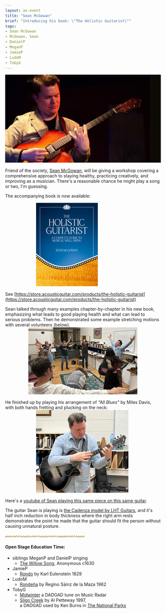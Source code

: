 ```yaml
---
layout: an-event
title: "Sean McGowan"
brief: "Introducing his book: \"The Holistic Guitarist\""
tags:
- Sean McGowan
- McGowan, Sean
- DanielP
- MeganP
- JamieP
- LudoM
- TobyG
---
```

![SeanMcGowan](/pics/20250630-SeanMcGowan.jpg)

Friend of the society, [Sean McGowan](https://seanmcgowanguitar.com/), will be giving a workshop covering a comprehensive approach to staying healthy, practicing creatively, and improving as a musician. There's a reasonable chance he might play a song or two, I'm guessing. 

The accompanying book is now available:

<img src="/pics/20250630-HolisticGuitarist.jpg" alt="HolisticGuitarist" style="width: 200px;margin-left: 100px;">

See [https://store.acousticguitar.com/products/the-holistic-guitarist](https://store.acousticguitar.com/products/the-holistic-guitarist)

Sean talked through many examples chapter-by-chapter in his new book, emphasizing what leads to good playing health and what can lead to serious problems.  Then he demonstrated some example stretching motions with several volunteers (below).
<img src="/pics/20250630-GroupStretch.jpg" alt="GroupStretch" style="margin-left: 75px;">

He finished up by playing his arrangement of _"All Blues"_ by Miles Davis, with both hands fretting and plucking on the neck:
<img src="/pics/20250630-PlayingAllBlues.jpg" alt="PlayingAllBlues" style="margin-left: 100px;">

Here's a [youtube of Sean playing this same piece on this same guitar](https://www.youtube.com/watch?v=QD-5AfbkyOU&t=110s).

The guitar Sean is playing is [the Cadenza model by LHT Guitars](https://www.lhtguitars.com/cadenza), and it's half inch reduction in body thickness where the right arm rests demonstrates the point he made that the guitar should fit the person without causing unnatural posture.

![line](/pics/wgly-line.png)

#### Open Stage Education Time: ####
* siblings MeganP and DanielP singing
   - [The Willow Song](https://www.youtube.com/watch?v=RmLOcEH6ef8), Anonymous c1630
* JamieP
   - [Rondo](https://www.youtube.com/watch?v=7xagGnkQfEM&t=46s) by Karl Eulenstein 1829
* LudoM
   - [Rondeña](https://www.youtube.com/watch?v=WJKMWImCHOI&list=PLOPU71nAuN2F1Wi2OKON8giTK4G2ksyGz&index=11) by Regino Sáinz de la Maza 1962
* TobyG
   - [Midwinter](https://www.youtube.com/watch?v=gLqNMqT_sx4&t=11s) a DADGAD tune on Music Radar
   - [Sligo Creek](https://www.youtube.com/watch?v=0aR_I8Vo1AI) by Al Petteway 1997,  
   a DADGAD used by Ken Burns in [The National Parks](https://www.youtube.com/watch?v=QKtT8x-1G50)

